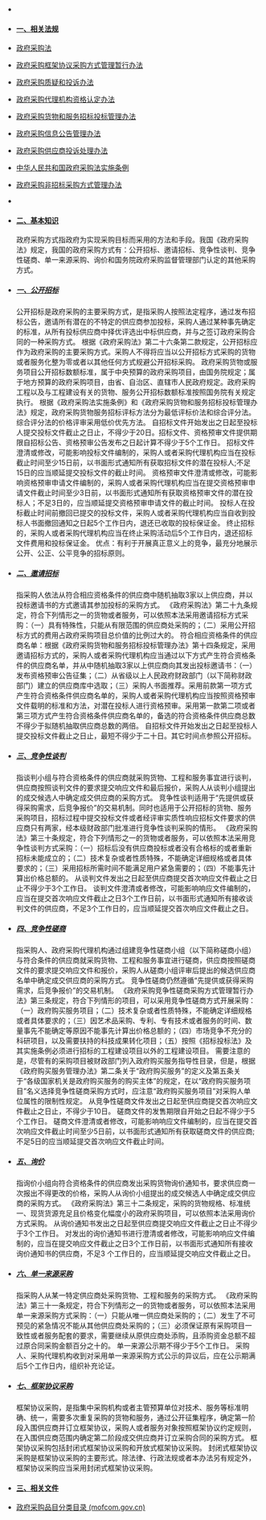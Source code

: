 -
- #### [一、相关法规](https://www.ibiji.cn/#/doc/zt-zhengfucaigou/index?id=%e4%b8%80%e3%80%81%e7%9b%b8%e5%85%b3%e6%b3%95%e8%a7%84)
- [政府采购法](https://www.audit.gov.cn/n8/n28/c10241260/part/10241576.pdf)
- [政府采购框架协议采购方式管理暂行办法](https://www.gov.cn/gongbao/content/2022/content_5687507.htm)
- [政府采购质疑和投诉办法](https://www.gov.cn/gongbao/content/2018/content_5288825.htm)
- [政府采购代理机构资格认定办法](https://www.gov.cn/gongbao/content/2006/content_464352.htm)
- [政府采购货物和服务招标投标管理办法](https://www.gov.cn/gongbao/content/2005/content_64216.htm)
- [政府采购信息公告管理办法](https://www.gov.cn/gongbao/content/2005/content_64217.htm)
- [政府采购供应商投诉处理办法](https://www.gov.cn/gongbao/content/2005/content_64218.htm)
- [中华人民共和国政府采购法实施条例](https://www.gov.cn/gongbao/content/2015/content_2827183.htm)
- [政府采购非招标采购方式管理办法](https://www.gov.cn/gongbao/content/2014/content_2644816.htm)
-
- #### [二、基本知识](https://www.ibiji.cn/#/doc/zt-zhengfucaigou/index?id=%e4%ba%8c%e3%80%81%e5%9f%ba%e6%9c%ac%e7%9f%a5%e8%af%86)
  
  政府采购方式指政府为实现采购目标而采用的方法和手段。我国《政府采购法》规定，我国的政府采购方式有：公开招标、邀请招标、竞争性谈判、竞争性磋商、单一来源采购、询价和国务院政府采购监督管理部门认定的其他采购方式。
- ##### [一、公开招标](https://www.ibiji.cn/#/doc/zt-zhengfucaigou/index?id=%e4%b8%80%e3%80%81%e5%85%ac%e5%bc%80%e6%8b%9b%e6%a0%87)
  
  公开招标是政府采购的主要采购方式，是指采购人按照法定程序，通过发布招标公告，邀请所有潜在的不特定的供应商参加投标，采购人通过某种事先确定的标准，从所有投标供应商中择优评选出中标供应商，并与之签订政府采购合同的一种采购方式。 根据《政府采购法》第二十六条第二款规定，公开招标应作为政府采购的主要采购方式。采购人不得将应当以公开招标方式采购的货物或者服务化整为零或者以其他任何方式规避公开招标采购。 政府采购货物或服务项目公开招标数额标准，属于中央预算的政府采购项目，由国务院规定；属于地方预算的政府采购项目，由省、自治区、直辖市人民政府规定。政府采购工程以及与工程建设有关的货物、服务公开招标数额标准按照国务院有关规定执行。 根据《政府采购法实施条例》和《政府采购货物和服务招标投标管理办法》规定，政府采购货物服务招标评标方法分为最低评标价法和综合评分法。综合评分法的价格评审采用低价优先方法。 自招标文件开始发出之日起至投标人提交投标文件截止之日止，不得少于20日。招标文件、资格预审文件提供期限自招标公告、资格预审公告发布之日起计算不得少于5个工作日。 招标文件澄清或修改，可能影响投标文件编制的，采购人或者采购代理机构应当在投标截止时间至少15日前，以书面形式通知所有获取招标文件的潜在投标人;不足15日的应当顺延提交投标文件的截止时间。 资格预审文件澄清或修改，可能影响资格预审申请文件编制的，采购人或者采购代理机构应当在提交资格预审申请文件截止时间至少3日前，以书面形式通知所有获取资格预审文件的潜在投标人；不足3日的，应当顺延提交资格预审申请文件的截止时间。 投标人在投标截止时间前撤回已提交的投标文件，采购人或者采购代理机构应当自收到投标人书面撤回通知之日起5个工作日内，退还已收取的投标保证金。 终止招标的，采购人或者采购代理机构应当在终止采购活动后5个工作日内，退还招标文件费用和投标保证金。 优点：有利于开展真正意义上的竞争，最充分地展示 公开、公正、公平竞争的招标原则。
- ##### [二、邀请招标](https://www.ibiji.cn/#/doc/zt-zhengfucaigou/index?id=%e4%ba%8c%e3%80%81%e9%82%80%e8%af%b7%e6%8b%9b%e6%a0%87)
  
  指采购人依法从符合相应资格条件的供应商中随机抽取3家以上供应商，并以投标邀请书的方式邀请其参加投标的采购方式。 《政府采购法》第二十九条规定，符合下列情形之一的货物或者服务，可以依照本法采用邀请招标方式采购：（一）具有特殊性，只能从有限范围的供应商处采购的；（二）采用公开招标方式的费用占政府采购项目总价值的比例过大的。 符合相应资格条件的供应商名单：根据《政府采购货物和服务招标投标管理办法》第十四条规定，采用邀请招标方式的，采购人或者采购代理机构应当通过以下方式产生符合资格条件的供应商名单，并从中随机抽取3家以上供应商向其发出投标邀请书：（一）发布资格预审公告征集；（二）从省级以上人民政府财政部门（以下简称财政部门）建立的供应商库中选取；（三）采购人书面推荐。采用前款第一项方式产生符合资格条件供应商名单的，采购人或者采购代理机构应当按照资格预审文件载明的标准和方法，对潜在投标人进行资格预审。采用第一款第二项或者第三项方式产生符合资格条件供应商名单的，备选的符合资格条件供应商总数不得少于拟随机抽取供应商总数的两倍。 自招标文件开始发出之日起至投标人提交投标文件截止之日止，最短不得少于二十日。其它时间点参照公开招标。
- ##### [三、竞争性谈判](https://www.ibiji.cn/#/doc/zt-zhengfucaigou/index?id=%e4%b8%89%e3%80%81%e7%ab%9e%e4%ba%89%e6%80%a7%e8%b0%88%e5%88%a4)
  
  指谈判小组与符合资格条件的供应商就采购货物、工程和服务事宜进行谈判，供应商按照谈判文件的要求提交响应文件和最后报价，采购人从谈判小组提出的成交候选人中确定成交供应商的采购方式。 竞争性谈判适用于“先提供或获得采购需求，后竞争报价”的交易机制。同时也适用于公开招标的货物、服务采购项目，招标过程中提交投标文件或者经评审实质性响应招标文件要求的供应商只有两家，经本级财政部门批准进行竞争性谈判采购的情形。 《政府采购法》第三十条规定，符合下列情形之一的货物或者服务，可以依照本法采用竞争性谈判方式采购：（一）招标后没有供应商投标或者没有合格标的或者重新招标未能成立的；（二）技术复杂或者性质特殊，不能确定详细规格或者具体要求的；（三）采用招标所需时间不能满足用户紧急需要的；（四）不能事先计算出价格总额的。 从谈判文件发出之日起至供应商提交首次响应文件截止之日止不得少于3个工作日。 谈判文件澄清或者修改，可能影响响应文件编制的，应当在提交首次响应文件截止之日3个工作日前，以书面形式通知所有接收谈判文件的供应商，不足3个工作日的，应当顺延提交首次响应文件截止之日。
- ##### [四、竞争性磋商](https://www.ibiji.cn/#/doc/zt-zhengfucaigou/index?id=%e5%9b%9b%e3%80%81%e7%ab%9e%e4%ba%89%e6%80%a7%e7%a3%8b%e5%95%86)
  
  指采购人、政府采购代理机构通过组建竞争性磋商小组（以下简称磋商小组）与符合条件的供应商就采购货物、工程和服务事宜进行磋商，供应商按照磋商文件的要求提交响应文件和报价，采购人从磋商小组评审后提出的候选供应商名单中确定成交供应商的采购方式。 竞争性磋商仍然遵循“先提供或获得采购需求，后竞争报价”的交易机制。 《政府采购竞争性磋商采购方式管理暂行办法》第三条规定，符合下列情形的项目，可以采用竞争性磋商方式开展采购：（一）政府购买服务项目；（二）技术复杂或者性质特殊，不能确定详细规格或者具体要求的；（三）因艺术品采购、专利、专有技术或者服务的时间、数量事先不能确定等原因不能事先计算出价格总额的；（四）市场竞争不充分的科研项目，以及需要扶持的科技成果转化项目；（五）按照《招标投标法》及其实施条例必须进行招标的工程建设项目以外的工程建设项目。 需要注意的是，尽管有的采购项目被财政部门列入政府购买服务指导性目录，但是，根据《政府购买服务管理办法》第二条关于“政府购买服务”的定义及第五条关于“各级国家机关是政府购买服务的购买主体”的规定，在以“政府购买服务项目”名义选择竞争性磋商采购方式时，应注意“政府购买服务项目”对采购人单位属性的限制性规定。 从竞争性磋商文件发出之日起至供应商提交首次响应文件截止之日止，不得少于10日。 磋商文件的发售期限自开始之日起不得少于5个工作日。 磋商文件澄清或者修改，可能影响响应文件编制的，应当在提交首次响应文件截止时间至少5日前，以书面形式通知所有获取磋商文件的供应商;不足5日的应当顺延提交首次响应文件截止时间。
- ##### [五、询价](https://www.ibiji.cn/#/doc/zt-zhengfucaigou/index?id=%e4%ba%94%e3%80%81%e8%af%a2%e4%bb%b7)
  
  指询价小组向符合资格条件的供应商发出采购货物询价通知书，要求供应商一次报出不得更改的价格，采购人从询价小组提出的成交候选人中确定成交供应商的采购方式。 《政府采购法》第三十二条规定，采购的货物规格、标准统一、现货货源充足且价格变化幅度小的政府采购项目，可以依照本法采用询价方式采购。 从询价通知书发出之日起至供应商提交响应文件截止之日止不得少于3个工作日。 对发出的询价通知书进行澄清或者修改，可能影响响应文件编制的，应当在提交响应文件截止之日3个工作日前，以书面形式通知所有接收询价通知书的供应商，不足3 个工作日的，应当顺延提交响应文件截止之日。
- ##### [六、单一来源采购](https://www.ibiji.cn/#/doc/zt-zhengfucaigou/index?id=%e5%85%ad%e3%80%81%e5%8d%95%e4%b8%80%e6%9d%a5%e6%ba%90%e9%87%87%e8%b4%ad)
  
  指采购人从某一特定供应商处采购货物、工程和服务的采购方式。 《政府采购法》第三十一条规定，符合下列情形之一的货物或者服务，可以依照本法采用单一来源采购方式采购：（一）只能从唯一供应商处采购的；（二）发生了不可预见的紧急情况不能从其他供应商处采购的；（三）必须保证原有采购项目一致性或者服务配套的要求，需要继续从原供应商处添购，且添购资金总额不超过原合同采购金额百分之十的。 单一来源公示期不得少于5个工作日。 采购人、采购代理机构收到对采用单一来源采购方式公示的异议后，应在公示期满后5个工作日内，组织补充论证。
- ##### [七、框架协议采购](https://www.ibiji.cn/#/doc/zt-zhengfucaigou/index?id=%e4%b8%83%e3%80%81%e6%a1%86%e6%9e%b6%e5%8d%8f%e8%ae%ae%e9%87%87%e8%b4%ad)
  
  框架协议采购，是指集中采购机构或者主管预算单位对技术、服务等标准明确、统一，需要多次重复采购的货物和服务，通过公开征集程序，确定第一阶段入围供应商并订立框架协议，采购人或者服务对象按照框架协议约定规则，在入围供应商范围内确定第二阶段成交供应商并订立采购合同的采购方式。 框架协议采购包括封闭式框架协议采购和开放式框架协议采购。 封闭式框架协议采购是框架协议采购的主要形式。除法律、行政法规或者本办法另有规定外，框架协议采购应当采用封闭式框架协议采购。
- #### [三、相关文件](https://www.ibiji.cn/#/doc/zt-zhengfucaigou/index?id=%e4%b8%89%e3%80%81%e7%9b%b8%e5%85%b3%e6%96%87%e4%bb%b6)
- [政府采购品目分类目录 (mofcom.gov.cn)](http://images.mofcom.gov.cn/cws/201312/20131213164132633.pdf)